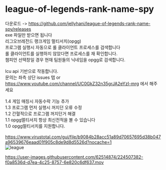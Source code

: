# league-of-legends-rank-name-spy
다운로드 -> https://github.com/jellyhani/league-of-legends-rank-name-spy/releases <br>
exe 파일만 받으면 됩니다 <br>
리그오브레전드 랭크게임 멀티서치(opgg)<br>
프로그램 실행시 자동으로 롤 클라이언트 프로세스를 검색합니다<br>
롤 클라이언트를 실행하지 않았다면 프로세스를 재 확인합니다.<br>
챔피언 선택창일 경우 현재 팀원들의 닉네임을 opgg로 검색합니다.<br><br>
lcu api 기반으로 작동합니다.<br>
문의는 좌측 상단 issues 탭 or https://www.youtube.com/channel/UC0GkZ32n35grJA2eYzI-mrg 에서 해주세요<br>
<br>
1.4 게임 매칭시 자동수락 기능 추가 <br>
1.3 프로그램 먼저 실행시 꺼지던 오류 수정<br>
1.2 간혈적으로 프로그램 꺼지던거 해결<br>
1.1 opgg멀티서치 항상 최신전적을 볼 수 있습니다<br>
1.0 opgg멀티서치를 지원합니다.<br>
<br>
https://www.virustotal.com/gui/file/b9084b28acc51a89d70657695d38b047a96539676eaad01f905c8de9d8d5526d?nocache=1<br>
![league](https://user-images.githubusercontent.com/62514874/224506726-24066b6d-ea3c-4bc2-9c33-df4e8f32130e.PNG)<br>


https://user-images.githubusercontent.com/62514874/224507382-f0a8536d-d7ea-4c25-8757-6e820c6df637.mov



